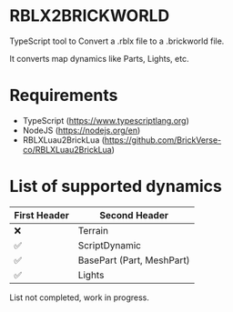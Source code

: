 # RBLX2BRICKWORLD
TypeScript tool to Convert a .rblx file to a .brickworld file.

It converts map dynamics like Parts, Lights, etc.

# Requirements
* TypeScript (https://www.typescriptlang.org)
* NodeJS (https://nodejs.org/en)
* RBLXLuau2BrickLua (https://github.com/BrickVerse-co/RBLXLuau2BrickLua)

# List of supported dynamics
| First Header  | Second Header |
| ------------- | ------------- |
| ❌  | Terrain  |
| ✅  | ScriptDynamic  |
| ✅  | BasePart (Part, MeshPart)  |
| ✅  | Lights  |

List not completed, work in progress.
